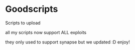 # Goodscripts
Scripts to upload


all my scripts now support ALL exploits

they only used to support synapse but we updated :D enjoy!
